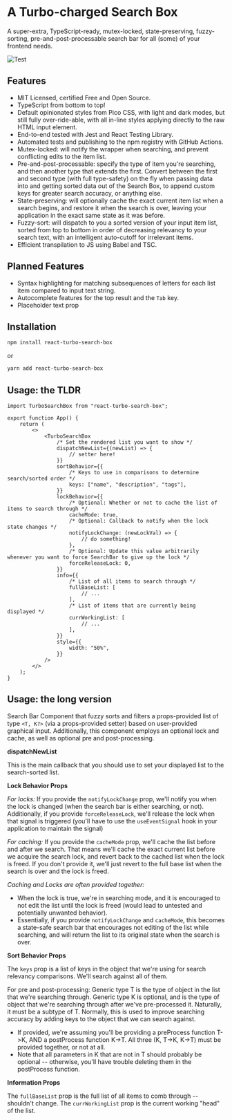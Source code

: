 # A Turbo-charged Search Box

A super-extra, TypeScript-ready, mutex-locked, state-preserving, fuzzy-sorting, pre-and-post-processable search bar for all (some) of your frontend needs.

![Test](https://github.com/epicdragon44/react-turbo-search-box/actions/workflows/test.yml/badge.svg)

## Features

-   MIT Licensed, certified Free and Open Source.
-   TypeScript from bottom to top!
-   Default opinionated styles from Pico CSS, with light and dark modes, but still fully over-ride-able, with all in-line styles applying directly to the raw HTML input element.
-   End-to-end tested with Jest and React Testing Library.
-   Automated tests and publishing to the npm registry with GitHub Actions.
-   Mutex-locked: will notify the wrapper when searching, and prevent conflicting edits to the item list.
-   Pre-and-post-processable: specify the type of item you're searching, and then another type that extends the first. Convert between the first and second type (with full type-safety) on the fly when passing data into and getting sorted data out of the Search Box, to append custom keys for greater search accuracy, or anything else.
-   State-preserving: will optionally cache the exact current item list when a search begins, and restore it when the search is over, leaving your application in the exact same state as it was before.
-   Fuzzy-sort: will dispatch to you a sorted version of your input item list, sorted from top to bottom in order of decreasing relevancy to your search text, with an intelligent auto-cutoff for irrelevant items.
-   Efficient transpilation to JS using Babel and TSC.

## Planned Features

-   Syntax highlighting for matching subsequences of letters for each list item compared to input text string.
-   Autocomplete features for the top result and the `Tab` key.
-   Placeholder text prop

## Installation

```bash
npm install react-turbo-search-box
```

or

```bash
yarn add react-turbo-search-box
```

## Usage: the TLDR

```tsx
import TurboSearchBox from "react-turbo-search-box";

export function App() {
    return (
        <>
            <TurboSearchBox
                /* Set the rendered list you want to show */
                dispatchNewList={(newList) => {
                    // setter here!
                }}
                sortBehavior={{
                    /* Keys to use in comparisons to determine search/sorted order */
                    keys: ["name", "description", "tags"],
                }}
                lockBehavior={{
                    /* Optional: Whether or not to cache the list of items to search through */
                    cacheMode: true,
                    /* Optional: Callback to notify when the lock state changes */
                    notifyLockChange: (newLockVal) => {
                        // do something!
                    },
                    /* Optional: Update this value arbitrarily whenever you want to force SearchBar to give up the lock */
                    forceReleaseLock: 0,
                }}
                info={{
                    /* List of all items to search through */
                    fullBaseList: [
                        // ...
                    ],
                    /* List of items that are currently being displayed */
                    currWorkingList: [
                        // ...
                    ],
                }}
                style={{
                    width: "50%",
                }}
            />
        </>
    );
}
```

## Usage: the long version

Search Bar Component that fuzzy sorts and filters a props-provided list of type `<T, K?>` (via a props-provided setter) based on user-provided graphical input.
Additionally, this component employs an optional lock and cache, as well as optional pre and post-processing.

**dispatchNewList**

This is the main callback that you should use to set your displayed list to the search-sorted list.

**Lock Behavior Props**

_For locks:_
If you provide the `notifyLockChange` prop, we'll notify you when the lock is changed (when the search bar is either searching, or not).
Additionally, if you provide `forceReleaseLock`, we'll release the lock when that signal is triggered (you'll have to use the `useEventSignal` hook in your application to maintain the signal)

_For caching:_
If you provide the `cacheMode` prop, we'll cache the list before and after we search.
That means we'll cache the exact current list before we acquire the search lock, and revert back to the cached list when the lock is freed.
If you don't provide it, we'll just revert to the full base list when the search is over and the lock is freed.

_Caching and Locks are often provided together:_

-   When the lock is true, we're in searching mode, and it is encouraged to not edit the list until the lock is freed (would lead to untested and potentially unwanted behavior).
-   Essentially, if you provide `notifyLockChange` and `cacheMode`, this becomes a state-safe search bar that encourages not editing of the list while searching, and will return the list to its original state when the search is over.

**Sort Behavior Props**

The `keys` prop is a list of keys in the object that we're using for search relevancy comparisons. We'll search against all of them.

For pre and post-processing:
Generic type T is the type of object in the list that we're searching through.
Generic type K is optional, and is the type of object that we're searching through after we've pre-processed it. Naturally, it must be a subtype of T. Normally, this is used to improve searching accuracy by adding keys to the object that we can search against.

-   If provided, we're assuming you'll be providing a preProcess function T->K, AND a postProcess function K->T. All three (K, T->K, K->T) must be provided together, or not at all.
-   Note that all parameters in K that are not in T should probably be optional -- otherwise, you'll have trouble deleting them in the postProcess function.

**Information Props**

The `fullBaseList` prop is the full list of all items to comb through -- shouldn't change.
The `currWorkingList` prop is the current working "head" of the list.
